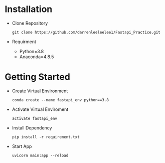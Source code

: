 # Installation
- Clone Repository

  ```git clone https://github.com/darrenleeleelee1/Fastapi_Practice.git ```
- Requirment
  - Python=3.8
  - Anaconda=4.8.5
# Getting Started
- Create Virtual Environment
  
  ```conda create --name fastapi_env python==3.8```
- Activate Virtual Enviroment
  
  ```activate fastapi_env```
- Install Dependency
  
  ```pip install -r requirement.txt ```

- Start App
  
  ```uvicorn main:app --reload```
